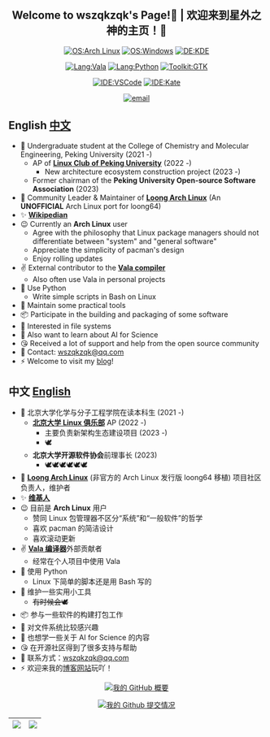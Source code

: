 <div align="center">

## Welcome to wszqkzqk's Page!👋 | 欢迎来到星外之神的主页！👋

[![OS:Arch Linux](https://img.shields.io/badge/OS-Arch%20Linux-blue?style=flat-square&logo=arch-linux)](https://archlinux.org)
[![OS:Windows](https://img.shields.io/badge/OS-Windows-blue?style=flat-square&logo=Windows)](https://windows.com)
[![DE:KDE](https://img.shields.io/badge/DE-KDE-blue?style=flat-square&logo=KDE)](https://www.kde.org)

[![Lang:Vala](https://img.shields.io/badge/Lang-Vala-blue?style=flat-square&logo=vala)](https://vala.dev/)
[![Lang:Python](https://img.shields.io/badge/Lang-Python-blue?style=flat-square&logo=python)](https://www.python.org/)
[![Toolkit:GTK](https://img.shields.io/badge/Toolkit-GTK-blue?style=flat-square&logo=gtk)](https://www.gtk.org/)

[![IDE:VSCode](https://img.shields.io/badge/IDE-VSCode-blue?style=flat-square&logo=visualstudiocode)](https://code.visualstudio.com/)
[![IDE:Kate](https://img.shields.io/badge/IDE-Kate-blue?style=flat-square&logo=kate)](https://kate-editor.org)

[![email](https://img.shields.io/badge/Email-wszqkzqk@qq.com-blue?style=flat-square&logo=gmail)](mailto:wszqkzqk@qq.com)

</div>

## English [中文](#中文-English)

- 🧪 Undergraduate student at the College of Chemistry and Molecular Engineering, Peking University (2021 -)
  - AP of [**Linux Club of Peking University**](https://github.com/lcpu-club) (2022 -)
    - New architecture ecosystem construction project (2023 -)
  - Former chairman of the **Peking University Open-source Software Association** (2023)
- 🐉 Community Leader & Maintainer of [**Loong Arch Linux**](https://github.com/lcpu-club/loongarch-packages) (An **UNOFFICIAL** Arch Linux port for loong64)
- ✨ [**Wikipedian**](https://zh.wikipedia.org/wiki/User:%E6%98%9F%E5%A4%96%E4%B9%8B%E7%A5%9E)
- 😉 Currently an **Arch Linux** user
  - Agree with the philosophy that Linux package managers should not differentiate between "system" and "general software"
  - Appreciate the simplicity of pacman's design
  - Enjoy rolling updates
- ✌️ External contributor to the [**Vala compiler**](https://gitlab.gnome.org/GNOME/vala)
  - Also often use Vala in personal projects
- 🐍 Use Python
  - Write simple scripts in Bash on Linux
- 🔧 Maintain some practical tools
- 📦 Participate in the building and packaging of some software
- 📄 Interested in file systems
- 🧬 Also want to learn about AI for Science
- 😘 Received a lot of support and help from the open source community
- 💬 Contact: wszqkzqk@qq.com
- ⚡ Welcome to visit my [blog](https://wszqkzqk.github.io/)!

## 中文 [English](#English-中文)

- 🧪 北京大学化学与分子工程学院在读本科生 (2021 -)
  - [**北京大学 Linux 俱乐部**](https://github.com/lcpu-club) AP (2022 -)
    - 主要负责新架构生态建设项目 (2023 -)
    - 🕊
  - **北京大学开源软件协会**前理事长 (2023)
    - 🕊🕊🕊🕊🕊🕊
- 🐉 [**Loong Arch Linux**](https://github.com/lcpu-club/loongarch-packages) (非官方的 Arch Linux 发行版 loong64 移植) 项目社区负责人，维护者
- ✨ [**维基人**](https://zh.wikipedia.org/wiki/User:%E6%98%9F%E5%A4%96%E4%B9%8B%E7%A5%9E)
- 😉 目前是 **Arch Linux** 用户
  - 赞同 Linux 包管理器不区分“系统”和“一般软件”的哲学
  - 喜欢 pacman 的简洁设计
  - 喜欢滚动更新
- ✌️ [**Vala 编译器**](https://gitlab.gnome.org/GNOME/vala)外部贡献者
  - 经常在个人项目中使用 Vala
- 🐍 使用 Python
  - Linux 下简单的脚本还是用 Bash 写的
- 🔧 维护一些实用小工具
  - ~~有时候会🕊~~
- 📦 参与一些软件的构建打包工作
- 📄 对文件系统比较感兴趣
- 🧬 也想学一些关于 AI for Science 的内容
- 😘 在开源社区得到了很多支持与帮助
- 💬 联系方式：wszqkzqk@qq.com
- ⚡ 欢迎来我的[博客网站](https://wszqkzqk.github.io/)玩吖！

<div align="center">

[![我的 GitHub 概要](https://github-readme-stats.vercel.app/api?username=wszqkzqk&bg_color=0D1117&text_color=FFFFFF&count_private=true&show_icons=true&hide_border=true&include_all_commits=true)](https://github.com/wszqkzqk)

[![我的 Github 提交情况](http://github-profile-summary-cards.vercel.app/api/cards/profile-details?username=wszqkzqk&theme=github_dark)](https://github.com/wszqkzqk)

|[![](http://github-profile-summary-cards.vercel.app/api/cards/most-commit-language?username=wszqkzqk&theme=github_dark)](https://github.com/wszqkzqk)|[![](http://github-profile-summary-cards.vercel.app/api/cards/productive-time?username=wszqkzqk&theme=github_dark&utcOffset=8)](https://github.com/wszqkzqk)|
|---|---|

</div>
